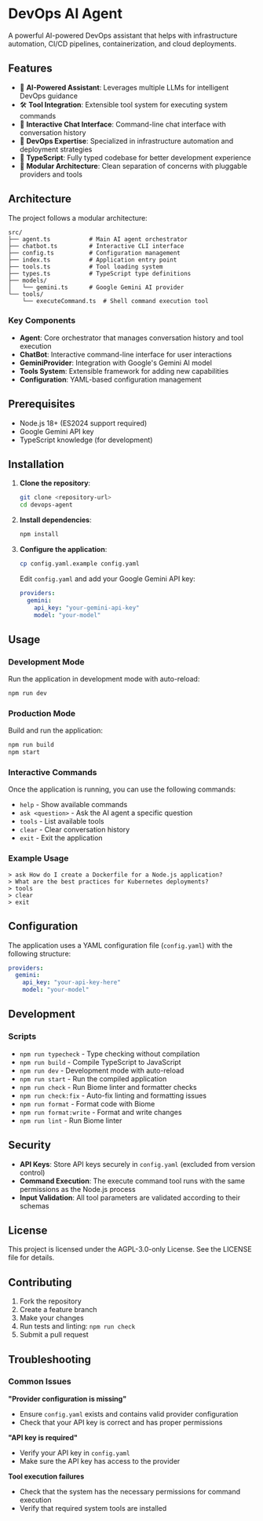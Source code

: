 # DevOps AI Agent

A powerful AI-powered DevOps assistant that helps with infrastructure automation, CI/CD pipelines, containerization, and cloud deployments.

## Features

- 🤖 **AI-Powered Assistant**: Leverages multiple LLMs for intelligent DevOps guidance
- 🛠️ **Tool Integration**: Extensible tool system for executing system commands
- 💬 **Interactive Chat Interface**: Command-line chat interface with conversation history
- 🔧 **DevOps Expertise**: Specialized in infrastructure automation and deployment strategies
- 📝 **TypeScript**: Fully typed codebase for better development experience
- 🎯 **Modular Architecture**: Clean separation of concerns with pluggable providers and tools

## Architecture

The project follows a modular architecture:

```
src/
├── agent.ts           # Main AI agent orchestrator
├── chatbot.ts         # Interactive CLI interface
├── config.ts          # Configuration management
├── index.ts           # Application entry point
├── tools.ts           # Tool loading system
├── types.ts           # TypeScript type definitions
├── models/
│   └── gemini.ts      # Google Gemini AI provider
└── tools/
    └── executeCommand.ts  # Shell command execution tool
```

### Key Components

- **Agent**: Core orchestrator that manages conversation history and tool execution
- **ChatBot**: Interactive command-line interface for user interactions
- **GeminiProvider**: Integration with Google's Gemini AI model
- **Tools System**: Extensible framework for adding new capabilities
- **Configuration**: YAML-based configuration management

## Prerequisites

- Node.js 18+ (ES2024 support required)
- Google Gemini API key
- TypeScript knowledge (for development)

## Installation

1. **Clone the repository**:
   ```bash
   git clone <repository-url>
   cd devops-agent
   ```

2. **Install dependencies**:
   ```bash
   npm install
   ```

3. **Configure the application**:
   ```bash
   cp config.yaml.example config.yaml
   ```
   
   Edit `config.yaml` and add your Google Gemini API key:
   ```yaml
   providers:
     gemini:
       api_key: "your-gemini-api-key"
       model: "your-model"
   ```

## Usage

### Development Mode

Run the application in development mode with auto-reload:

```bash
npm run dev
```

### Production Mode

Build and run the application:

```bash
npm run build
npm start
```

### Interactive Commands

Once the application is running, you can use the following commands:

- `help` - Show available commands
- `ask <question>` - Ask the AI agent a specific question
- `tools` - List available tools
- `clear` - Clear conversation history
- `exit` - Exit the application

### Example Usage

```
> ask How do I create a Dockerfile for a Node.js application?
> What are the best practices for Kubernetes deployments?
> tools
> clear
> exit
```

## Configuration

The application uses a YAML configuration file (`config.yaml`) with the following structure:

```yaml
providers:
  gemini:
    api_key: "your-api-key-here"
    model: "your-model"
```

## Development

### Scripts

- `npm run typecheck` - Type checking without compilation
- `npm run build` - Compile TypeScript to JavaScript
- `npm run dev` - Development mode with auto-reload
- `npm run start` - Run the compiled application
- `npm run check` - Run Biome linter and formatter checks
- `npm run check:fix` - Auto-fix linting and formatting issues
- `npm run format` - Format code with Biome
- `npm run format:write` - Format and write changes
- `npm run lint` - Run Biome linter

## Security

- **API Keys**: Store API keys securely in `config.yaml` (excluded from version control)
- **Command Execution**: The execute command tool runs with the same permissions as the Node.js process
- **Input Validation**: All tool parameters are validated according to their schemas

## License

This project is licensed under the AGPL-3.0-only License. See the LICENSE file for details.

## Contributing

1. Fork the repository
2. Create a feature branch
3. Make your changes
4. Run tests and linting: `npm run check`
5. Submit a pull request

## Troubleshooting

### Common Issues

**"Provider configuration is missing"**
- Ensure `config.yaml` exists and contains valid provider configuration
- Check that your API key is correct and has proper permissions

**"API key is required"**
- Verify your API key in `config.yaml`
- Make sure the API key has access to the provider

**Tool execution failures**
- Check that the system has the necessary permissions for command execution
- Verify that required system tools are installed
